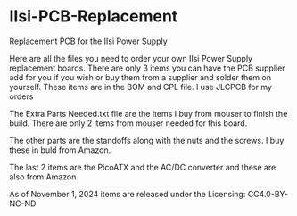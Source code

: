 # IIsi-PCB-Replacement
Replacement PCB for the IIsi Power Supply

Here are all the files you need to order your own IIsi Power Supply replacement boards. There are
only 3 items you can have the PCB supplier add for you if you wish or buy them from a supplier
and solder them on yourself. These items are in the BOM and CPL file. I use JLCPCB for my orders

The Extra Parts Needed.txt file are the items I buy from mouser to finish the build. There are only
2 items from mouser needed for this board.

The other parts are the standoffs along with the nuts and the screws. I buy these in buld from Amazon.

The last 2 items are the PicoATX and the AC/DC converter and these are also from Amazon.

As of November 1, 2024 items are released under the Licensing: CC4.0-BY-NC-ND
